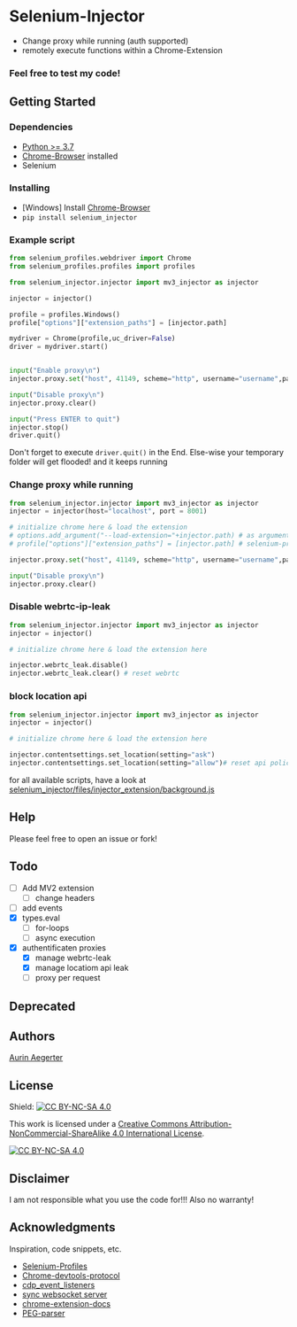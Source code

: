 # Selenium-Injector

* Change proxy while running (auth supported)
* remotely execute functions within a Chrome-Extension

### Feel free to test my code!

## Getting Started

### Dependencies

* [Python >= 3.7](https://www.python.org/downloads/)
* [Chrome-Browser](https://www.google.de/chrome/) installed
* Selenium

### Installing

* [Windows] Install [Chrome-Browser](https://www.google.de/chrome/)
* ```pip install selenium_injector```


### Example script

```python
from selenium_profiles.webdriver import Chrome
from selenium_profiles.profiles import profiles

from selenium_injector.injector import mv3_injector as injector

injector = injector()

profile = profiles.Windows()
profile["options"]["extension_paths"] = [injector.path]

mydriver = Chrome(profile,uc_driver=False)
driver = mydriver.start()


input("Enable proxy\n")
injector.proxy.set("host", 41149, scheme="http", username="username",password="password")

input("Disable proxy\n")
injector.proxy.clear()

input("Press ENTER to quit")
injector.stop()
driver.quit()
```
Don't forget to execute
`driver.quit()`
in the End. Else-wise your temporary folder will get flooded! and it keeps running

### Change proxy while running

```python
from selenium_injector.injector import mv3_injector as injector
injector = injector(host="localhost", port = 8001)

# initialize chrome here & load the extension
# options.add_argument("--load-extension="+injector.path) # as argument
# profile["options"]["extension_paths"] = [injector.path] # selenium-profiles

injector.proxy.set("host", 41149, scheme="http", username="username",password="password") # patch_webrtc = True, patch_location=True by default

input("Disable proxy\n")
injector.proxy.clear()
```

### Disable webrtc-ip-leak
```python
from selenium_injector.injector import mv3_injector as injector
injector = injector()

# initialize chrome here & load the extension here

injector.webrtc_leak.disable()
injector.webrtc_leak.clear() # reset webrtc
```
### block location api
```python
from selenium_injector.injector import mv3_injector as injector
injector = injector()

# initialize chrome here & load the extension here

injector.contentsettings.set_location(setting="ask")
injector.contentsettings.set_location(setting="allow")# reset api policies
```

for all available scripts, have a look at [selenium_injector/files/injector_extension/background.js](https://github.com/kaliiiiiiiiii/Selenium-Injector/blob/master/src/selenium_injector/files/injector_extension/background.js)

## Help

Please feel free to open an issue or fork!

## Todo

- [ ] Add MV2 extension
  - [ ] change headers
- [ ] add events
- [x] types.eval
  - [ ] for-loops
  - [ ] async execution
- [x] authentificaten proxies
  - [x] manage webrtc-leak
  - [x] manage locatiom api leak
  - [ ] proxy per request

## Deprecated

## Authors

[Aurin Aegerter](mailto:aurinliun@gmx.ch)

## License

Shield: [![CC BY-NC-SA 4.0][cc-by-nc-sa-shield]][cc-by-nc-sa]

This work is licensed under a
[Creative Commons Attribution-NonCommercial-ShareAlike 4.0 International License][cc-by-nc-sa].

[![CC BY-NC-SA 4.0][cc-by-nc-sa-image]][cc-by-nc-sa]

[cc-by-nc-sa]: http://creativecommons.org/licenses/by-nc-sa/4.0/
[cc-by-nc-sa-image]: https://licensebuttons.net/l/by-nc-sa/4.0/88x31.png
[cc-by-nc-sa-shield]: https://img.shields.io/badge/License-CC%20BY--NC--SA%204.0-lightgrey.svg

## Disclaimer

I am not responsible what you use the code for!!! Also no warranty!

## Acknowledgments

Inspiration, code snippets, etc.
* [Selenium-Profiles](https://github.com/kaliiiiiiiiii/Selenium-Profiles)
* [Chrome-devtools-protocol](https://chromedevtools.github.io/devtools-protocol/tot/Fetch/#method-enable)
* [cdp_event_listeners](https://stackoverflow.com/questions/66227508/selenium-4-0-0-beta-1-how-add-event-listeners-in-cdp)
* [sync websocket server](https://stackoverflow.com/questions/68939894/implement-a-python-websocket-listener-without-async-asyncio)
* [chrome-extension-docs](https://developer.chrome.com/docs/extensions/reference/)
* [PEG-parser](https://github.com/pegjs/pegjs)
